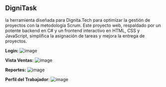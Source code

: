 ## DigniTask 
la herramienta diseñada para Dignita.Tech para optimizar la gestión de proyectos con la metodología Scrum. Este proyecto web, respaldado por un potente backend en C# y un frontend interactivo en HTML, CSS y JavaScript, simplifica la asignación de tareas y mejora la entrega de proyectos.

**Login:**
![image](https://github.com/Jecy2305/DignitaTask/assets/114971923/e061cd61-690b-4215-aa23-ecbbaba676e5)

**Vista Ventas:**
![image](https://github.com/Jecy2305/DignitaTask/assets/114971923/c261b4db-ca8d-4a66-98a6-fa8e3cc2ca1e)

**Reportes:**
![image](https://github.com/Jecy2305/DignitaTask/assets/114971923/9b78c2ea-800c-4e8e-8cdd-9e3e9fdbe177)

**Perfil del Trabajador**:
![image](https://github.com/Jecy2305/DignitaTask/assets/114971923/ebdaeea8-d50c-4489-b390-cba9c2e5790e)
